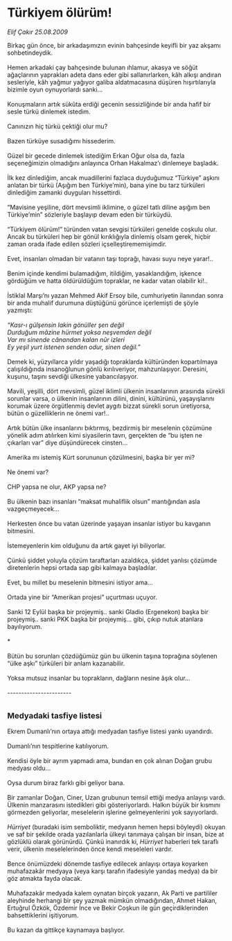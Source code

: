 # Türkiyem ölürüm!

*Elif Çakır 25.08.2009*

<div class="taraf_structure_2col_1zq">
<div class="margen_n">



 <p>Birkaç gün önce, bir arkadaşımızın evinin bahçesinde keyifli bir yaz akşamı sohbetindeydik. <br/><br/>Hemen arkadaki çay bahçesinde bulunan ıhlamur, akasya ve söğüt ağaçlarının yaprakları adeta dans eder gibi sallanırlarken, kâh alkışı andıran sesleriyle, kâh yağmur yağıyor galiba aldatmacasına düşüren hışırtılarıyla bizimle oyun oynuyorlardı sanki... <br/><br/>Konuşmaların artık sükûta erdiği gecenin sessizliğinde bir anda hafif bir sesle türkü dinlemek istedim. <br/><br/>Canınızın hiç türkü çektiği olur mu? <br/><br/>Bazen türküye susadığımı hissederim. <br/><br/>Güzel bir gecede dinlemek istediğim Erkan Oğur olsa da, fazla seçeneğimizin olmadığını anlayınca Orhan Hakalmaz’ı dinlemeye başladık. <br/><br/>İlk kez dinlediğim, ancak muadillerini fazlaca duyduğumuz “Türkiye” aşkını anlatan bir türkü (Aşığım ben Türkiye’min), bana yine bu tarz türküleri dinlediğim zamanki duyguları hissettirdi. <br/><br/>“Mavisine yeşiline, dört mevsimli iklimine, o güzel tatlı diline aşığım ben Türkiye’min” sözleriyle başlayıp devam eden bir türküydü. <br/><br/>“Türkiyem ölürüm!” türünden vatan sevgisi türküleri genelde coşkulu olur. Ancak bu türküleri hep bir gönül kırıklığıyla dinlemiş olsam gerek, hiçbir zaman orada ifade edilen sözleri içselleştirememişimdir. <br/><br/>Evet, insanları olmadan bir vatanın taşı toprağı, havası suyu neye yarar!.. <br/><br/>Benim içinde kendimi bulamadığım, itildiğim, yasaklandığım, işkence gördüğüm ve hatta öldürüldüğüm topraklar, ne kadar vatan olabilir ki!.. <br/><br/>İstiklal Marşı’nı yazan Mehmed Akif Ersoy bile, cumhuriyetin ilanından sonra bir anda muhalif durumuna düştüğünü görünce içerlemişti de şöyle yazmıştı:<i> <br/><br/>“Kasr-ı gülşensin lakin gönüller şen değil <br/>Durduğum mâzine hürmet yoksa neşvemden değil <br/>Var mı sinende cânandan kalan nûr izleri <br/>Ey yeşil yurt istenen senden odur, sinen değil.”</i> <br/><br/>Demek ki, yüzyıllarca yıldır yaşadığı topraklarda kültüründen kopartılmaya çalışıldığında insanoğlunun gönlü kırılıveriyor, mahzunlaşıyor. Deresini, kuşunu, taşını sevdiği ülkesine yabancılaşıyor. <br/><br/>Mavili, yeşilli, dört mevsimli, güzel iklimli ülkenin insanlarının arasında sürekli sorunlar varsa, o ülkenin insanlarının dilini, dinini, kültürünü, yaşayışlarını korumak üzere örgütlenmiş devlet aygıtı bizzat sürekli sorun üretiyorsa, bütün o güzelliklerin ne önemi var!.. <br/><br/>Artık bütün ülke insanlarını bıktırmış, bezdirmiş bir meselenin çözümüne yönelik adım atılırken kimi siyasilerin tavrı, gerçekten de “bu işten ne çıkarları var” diye düşündürecek cinsten... <br/><br/>Amerika mı istemiş Kürt sorununun çözülmesini, başka bir yer mi? <br/><br/>Ne önemi var? <br/><br/>CHP yapsa ne olur, AKP yapsa ne? <br/><br/>Bu ülkenin bazı insanları “maksat muhaliflik olsun” mantığından asla vazgeçmeyecek... <br/><br/>Herkesten önce bu vatan üzerinde yaşayan insanlar istiyor bu kavganın bitmesini. <br/><br/>İstemeyenlerin kim olduğunu da artık gayet iyi biliyorlar. <br/><br/>Çünkü şiddet yoluyla çözüm taraftarları azaldıkça, şiddet yanlısı çözümde diretenlerin hepsi ortada sap gibi kalmaya başladılar. <br/><br/>Evet, bu millet bu meselenin bitmesini istiyor ama... <br/><br/>Ortada yine bir “Amerikan projesi” uçurtması uçuyor. <br/><br/>Sanki 12 Eylül başka bir projeymiş.. sanki Gladio (Ergenekon) başka bir projeymiş.. sanki PKK başka bir projeymiş... gibi, çıkıp nutuk atanlara bayılıyorum. <br/><br/>* <br/><br/>Bütün bu sorunları çözdüğümüz gün bu ülkenin taşına toprağına söylenen “ülke aşkı” türküleri bir anlam kazanabilir. <br/><br/>Yoksa mutsuz insanlar bu toprakların, dağların nesine âşık olur... <br/><br/>----------------------- <br/><br/><br/><font size="4"><strong>Medyadaki tasfiye listesi</strong></font> <br/><br/>Ekrem Dumanlı’nın ortaya attığı medyadan tasfiye listesi yankı uyandırdı. <br/><br/>Dumanlı’nın tespitlerine katılıyorum. <br/><br/>Kendisi öyle bir ayrım yapmadı ama, bundan en çok alınan Doğan grubu medyası oldu...<br/><br/>Oysa durum biraz farklı gibi geliyor bana. <br/><br/>Bir zamanlar Doğan, Ciner, Uzan grubunun temsil ettiği medya anlayışı vardı. Ülkenin manzarasını istedikleri gibi gösteriyorlardı. Halkın büyük bir kısmını görmezden geliyorlar, meselelerin işlerine gelmeyenlerini yok sayıyorlardı.<i> <br/><br/>Hürriyet</i> (buradaki isim semboliktir, medyanın hemen hepsi böyleydi) okuyan ve saf bir şekilde orada yazılanlarla ülkeyi tanımaya çalışan bir insan, bize at gözlüklü olarak görünürdü. Çünkü inanırdık ki, <i>Hürriyet</i> haberleri tek taraflı verir, ülkenin meselelerinden önce kendi meseleleri vardır. <br/><br/>Bence önümüzdeki dönemde tasfiye edilecek anlayışı ortaya koyarken muhafazakâr medyaya (veya karşı tarafın ifadesiyle yandaş medya) da bir göz atmakta fayda olacak. <br/><br/>Muhafazakâr medyada kalem oynatan birçok yazarın, Ak Parti ve partililer aleyhinde herhangi bir şey yazmak mümkün olmadığından, Ahmet Hakan, Ertuğrul Özkök, Özdemir İnce ve Bekir Coşkun ile gün geçirdiklerinden bahsettiklerini işitiyorum. <br/><br/>Bu kazan da gittikçe kaynamaya başlıyor.</p>
<br/>
<br/>
<br/>



<br/>


<div id="taraf_not">
</div>

</div>


</div>
